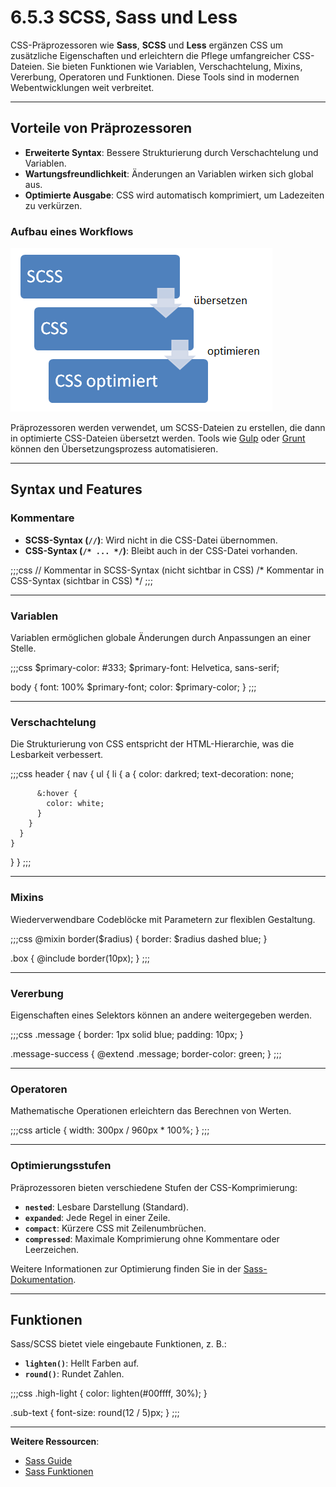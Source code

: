 # 6.5.3 SCSS, Sass und Less

CSS-Präprozessoren wie **Sass**, **SCSS** und **Less** ergänzen CSS um zusätzliche Eigenschaften und erleichtern die Pflege umfangreicher CSS-Dateien. Sie bieten Funktionen wie Variablen, Verschachtelung, Mixins, Vererbung, Operatoren und Funktionen. Diese Tools sind in modernen Webentwicklungen weit verbreitet.

---

## Vorteile von Präprozessoren

- **Erweiterte Syntax**: Bessere Strukturierung durch Verschachtelung und Variablen.
- **Wartungsfreundlichkeit**: Änderungen an Variablen wirken sich global aus.
- **Optimierte Ausgabe**: CSS wird automatisch komprimiert, um Ladezeiten zu verkürzen.

### Aufbau eines Workflows

![Ablauf zur Verwendung von Präprozessoren für CSS](media/css-praeprozessoren.png)

Präprozessoren werden verwendet, um SCSS-Dateien zu erstellen, die dann in optimierte CSS-Dateien übersetzt werden. Tools wie [Gulp](https://gulpjs.com/) oder [Grunt](https://gruntjs.com/) können den Übersetzungsprozess automatisieren.

---

## Syntax und Features

### Kommentare
- **SCSS-Syntax (`//`)**: Wird nicht in die CSS-Datei übernommen.
- **CSS-Syntax (`/* ... */`)**: Bleibt auch in der CSS-Datei vorhanden.

;;;css
// Kommentar in SCSS-Syntax (nicht sichtbar in CSS)
/* Kommentar in CSS-Syntax (sichtbar in CSS) */
;;;

---

### Variablen
Variablen ermöglichen globale Änderungen durch Anpassungen an einer Stelle.

;;;css
$primary-color: #333;
$primary-font: Helvetica, sans-serif;

body {
  font: 100% $primary-font;
  color: $primary-color;
}
;;;

---

### Verschachtelung
Die Strukturierung von CSS entspricht der HTML-Hierarchie, was die Lesbarkeit verbessert.

;;;css
header {
  nav {
    ul {
      li {
        a {
          color: darkred;
          text-decoration: none;

          &:hover {
            color: white;
          }
        }
      }
    }
  }
}
;;;

---

### Mixins
Wiederverwendbare Codeblöcke mit Parametern zur flexiblen Gestaltung.

;;;css
@mixin border($radius) {
  border: $radius dashed blue;
}

.box {
  @include border(10px);
}
;;;

---

### Vererbung
Eigenschaften eines Selektors können an andere weitergegeben werden.

;;;css
.message {
  border: 1px solid blue;
  padding: 10px;
}

.message-success {
  @extend .message;
  border-color: green;
}
;;;

---

### Operatoren
Mathematische Operationen erleichtern das Berechnen von Werten.

;;;css
article {
  width: 300px / 960px * 100%;
}
;;;

---

### Optimierungsstufen
Präprozessoren bieten verschiedene Stufen der CSS-Komprimierung:

- **`nested`**: Lesbare Darstellung (Standard).
- **`expanded`**: Jede Regel in einer Zeile.
- **`compact`**: Kürzere CSS mit Zeilenumbrüchen.
- **`compressed`**: Maximale Komprimierung ohne Kommentare oder Leerzeichen.

Weitere Informationen zur Optimierung finden Sie in der [Sass-Dokumentation](http://sass-lang.com/documentation/file.SASS_REFERENCE.html#Output_Style).

---

## Funktionen
Sass/SCSS bietet viele eingebaute Funktionen, z. B.:

- **`lighten()`**: Hellt Farben auf.
- **`round()`**: Rundet Zahlen.

;;;css
.high-light {
  color: lighten(#00ffff, 30%);
}

.sub-text {
  font-size: round(12 / 5)px;
}
;;;

---

**Weitere Ressourcen**:
- [Sass Guide](http://sass-lang.com/guide)
- [Sass Funktionen](http://sass-lang.com/documentation/Sass/Script/Functions.html)

